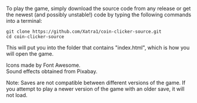 To play the game, simply download the source code from any release or get the newest (and possibly unstable!) code by typing the following commands into a terminal:
```
git clone https://github.com/Xatra1/coin-clicker-source.git
cd coin-clicker-source
```
This will put you into the folder that contains "index.html", which is how you will open the game.  
   
Icons made by Font Awesome.  
Sound effects obtained from Pixabay.  
  
Note: Saves are not compatible between different versions of the game. If you attempt to play a newer version of the game with an older save, it will not load.
